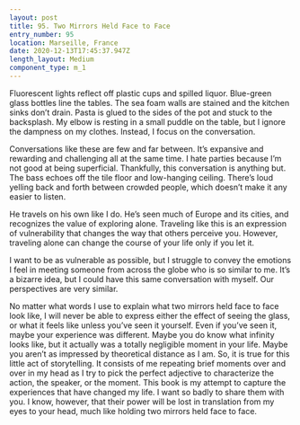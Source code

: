 ```yaml
---
layout: post
title: 95. Two Mirrors Held Face to Face
entry_number: 95
location: Marseille, France
date: 2020-12-13T17:45:37.947Z
length_layout: Medium
component_type: m_1
---
```

Fluorescent lights reflect off plastic cups and spilled liquor. Blue-green glass bottles line the tables. The sea foam walls are stained and the kitchen sinks don’t drain. Pasta is glued to the sides of the pot and stuck to the backsplash.
My elbow is resting in a small puddle on the table, but I ignore the dampness on my clothes. Instead, I focus on the conversation.

Conversations like these are few and far between. It’s expansive and rewarding and challenging all at the same time. I hate parties because I’m not good at being superficial. Thankfully, this conversation is anything but. The bass echoes off the tile floor and low-hanging ceiling. There’s loud yelling back and forth between crowded people, which doesn’t make it any easier to listen.

He travels on his own like I do. He’s seen much of Europe and its cities, and recognizes the value of exploring alone. Traveling like this is an expression of vulnerability that changes the way that others perceive you. However, traveling alone can change the course of your life only if you let it.

I want to be as vulnerable as possible, but I struggle to convey the emotions I feel in meeting someone from across the globe who is so similar to me. It’s a bizarre idea, but I could have this same conversation with myself. Our perspectives are very similar.

No matter what words I use to explain what two mirrors held face to face look like, I will never be able to express either the effect of seeing the glass, or what it feels like unless you’ve seen it yourself. Even if you’ve seen it, maybe your experience was different. Maybe you do know what infinity looks like, but it actually was a totally negligible moment in your life. Maybe you aren’t as impressed by theoretical distance as I am. So, it is true for this little act of storytelling. It consists of me repeating brief moments over and over in my head as I try to pick the perfect adjective to characterize the action, the speaker, or the moment. This book is my attempt to capture the experiences that have changed my life. I want so badly to share them with you. I know, however, that their power will be lost in translation from my eyes to your head, much like holding two mirrors held face to face.